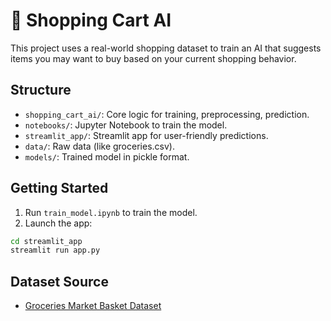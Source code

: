 
# 🛒 Shopping Cart AI

This project uses a real-world shopping dataset to train an AI that suggests items you may want to buy based on your current shopping behavior.

## Structure
- `shopping_cart_ai/`: Core logic for training, preprocessing, prediction.
- `notebooks/`: Jupyter Notebook to train the model.
- `streamlit_app/`: Streamlit app for user-friendly predictions.
- `data/`: Raw data (like groceries.csv).
- `models/`: Trained model in pickle format.

## Getting Started
1. Run `train_model.ipynb` to train the model.
2. Launch the app:
```bash
cd streamlit_app
streamlit run app.py
```

## Dataset Source
- [Groceries Market Basket Dataset](https://www.kaggle.com/datasets/irfanasrullah/groceries)
